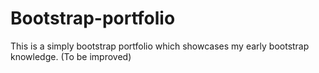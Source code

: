 # Bootstrap-portfolio

This is a simply bootstrap portfolio which showcases my early bootstrap knowledge. (To be improved)
